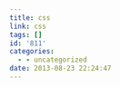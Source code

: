 ```yaml
---
title: css
link: css
tags: []
id: '811'
categories:
  - - uncategorized
date: 2013-08-23 22:24:47
---
```


